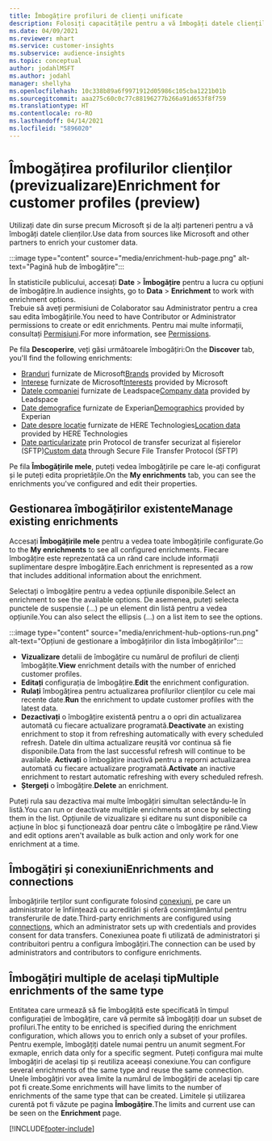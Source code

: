 ```yaml
---
title: Îmbogățire profiluri de clienți unificate
description: Folosiți capacitățile pentru a vă îmbogăți datele clienților.
ms.date: 04/09/2021
ms.reviewer: mhart
ms.service: customer-insights
ms.subservice: audience-insights
ms.topic: conceptual
author: jodahlMSFT
ms.author: jodahl
manager: shellyha
ms.openlocfilehash: 10c338b89a6f9971912d05986c105cba1221b01b
ms.sourcegitcommit: aaa275c60c0c77c88196277b266a91d653f8f759
ms.translationtype: HT
ms.contentlocale: ro-RO
ms.lasthandoff: 04/14/2021
ms.locfileid: "5896020"
---
```

# <a name="enrichment-for-customer-profiles-preview"></a><span data-ttu-id="9e18f-103">Îmbogățirea profilurilor clienților (previzualizare)</span><span class="sxs-lookup"><span data-stu-id="9e18f-103">Enrichment for customer profiles (preview)</span></span>

<span data-ttu-id="9e18f-104">Utilizați date din surse precum Microsoft și de la alți parteneri pentru a vă îmbogăți datele clienților.</span><span class="sxs-lookup"><span data-stu-id="9e18f-104">Use data from sources like Microsoft and other partners to enrich your customer data.</span></span>

:::image type="content" source="media/enrichment-hub-page.png" alt-text="Pagină hub de îmbogățire":::

<span data-ttu-id="9e18f-106">În statisticile publicului, accesați **Date** > **Îmbogățire** pentru a lucra cu opțiuni de îmbogățire.</span><span class="sxs-lookup"><span data-stu-id="9e18f-106">In audience insights, go to **Data** > **Enrichment** to work with enrichment options.</span></span>    
<span data-ttu-id="9e18f-107">Trebuie să aveți permisiuni de Colaborator sau Administrator pentru a crea sau edita îmbogățirile.</span><span class="sxs-lookup"><span data-stu-id="9e18f-107">You need to have Contributor or Administrator permissions to create or edit enrichments.</span></span> <span data-ttu-id="9e18f-108">Pentru mai multe informații, consultați [Permisiuni](permissions.md).</span><span class="sxs-lookup"><span data-stu-id="9e18f-108">For more information, see [Permissions](permissions.md).</span></span>

<span data-ttu-id="9e18f-109">Pe fila **Descoperire**, veți găsi următoarele îmbogățiri:</span><span class="sxs-lookup"><span data-stu-id="9e18f-109">On the **Discover** tab, you'll find the following enrichments:</span></span>

- <span data-ttu-id="9e18f-110">[Branduri](enrichment-microsoft.md) furnizate de Microsoft</span><span class="sxs-lookup"><span data-stu-id="9e18f-110">[Brands](enrichment-microsoft.md) provided by Microsoft</span></span>
- <span data-ttu-id="9e18f-111">[Interese](enrichment-microsoft.md) furnizate de Microsoft</span><span class="sxs-lookup"><span data-stu-id="9e18f-111">[Interests](enrichment-microsoft.md) provided by Microsoft</span></span>
- <span data-ttu-id="9e18f-112">[Datele companiei](enrichment-leadspace.md) furnizate de Leadspace</span><span class="sxs-lookup"><span data-stu-id="9e18f-112">[Company data](enrichment-leadspace.md) provided by Leadspace</span></span>
- <span data-ttu-id="9e18f-113">[Date demografice](enrichment-experian.md) furnizate de Experian</span><span class="sxs-lookup"><span data-stu-id="9e18f-113">[Demographics](enrichment-experian.md) provided by Experian</span></span>
- <span data-ttu-id="9e18f-114">[Date despre locație](enrichment-here.md) furnizate de HERE Technologies</span><span class="sxs-lookup"><span data-stu-id="9e18f-114">[Location data](enrichment-here.md) provided by HERE Technologies</span></span>
- <span data-ttu-id="9e18f-115">[Date particularizate](enrichment-SFTP-custom-import.md) prin Protocol de transfer securizat al fișierelor (SFTP)</span><span class="sxs-lookup"><span data-stu-id="9e18f-115">[Custom data](enrichment-SFTP-custom-import.md) through Secure File Transfer Protocol (SFTP)</span></span>

<span data-ttu-id="9e18f-116">Pe fila **Îmbogățirile mele**, puteți vedea îmbogățirile pe care le-ați configurat și le puteți edita proprietățile.</span><span class="sxs-lookup"><span data-stu-id="9e18f-116">On the **My enrichments** tab, you can see the enrichments you've configured and edit their properties.</span></span>

## <a name="manage-existing-enrichments"></a><span data-ttu-id="9e18f-117">Gestionarea îmbogățirilor existente</span><span class="sxs-lookup"><span data-stu-id="9e18f-117">Manage existing enrichments</span></span>

<span data-ttu-id="9e18f-118">Accesați **Îmbogățirile mele** pentru a vedea toate îmbogățirile configurate.</span><span class="sxs-lookup"><span data-stu-id="9e18f-118">Go to the **My enrichments** to see all configured enrichments.</span></span> <span data-ttu-id="9e18f-119">Fiecare îmbogățire este reprezentată ca un rând care include informații suplimentare despre îmbogățire.</span><span class="sxs-lookup"><span data-stu-id="9e18f-119">Each enrichment is represented as a row that includes additional information about the enrichment.</span></span>

<span data-ttu-id="9e18f-120">Selectați o îmbogățire pentru a vedea opțiunile disponibile.</span><span class="sxs-lookup"><span data-stu-id="9e18f-120">Select an enrichment to see the available options.</span></span> <span data-ttu-id="9e18f-121">De asemenea, puteți selecta punctele de suspensie (...) pe un element din listă pentru a vedea opțiunile.</span><span class="sxs-lookup"><span data-stu-id="9e18f-121">You can also select the ellipsis (...) on a list item to see the options.</span></span>

:::image type="content" source="media/enrichment-hub-options-run.png" alt-text="Opțiuni de gestionare a îmbogățirilor din lista îmbogățirilor":::

- <span data-ttu-id="9e18f-123">**Vizualizare** detalii de îmbogățire cu numărul de profiluri de clienți îmbogățite.</span><span class="sxs-lookup"><span data-stu-id="9e18f-123">**View** enrichment details with the number of enriched customer profiles.</span></span>
- <span data-ttu-id="9e18f-124">**Editați** configurația de îmbogățire.</span><span class="sxs-lookup"><span data-stu-id="9e18f-124">**Edit** the enrichment configuration.</span></span>
- <span data-ttu-id="9e18f-125">**Rulați** îmbogățirea pentru actualizarea profilurilor clienților cu cele mai recente date.</span><span class="sxs-lookup"><span data-stu-id="9e18f-125">**Run** the enrichment to update customer profiles with the latest data.</span></span>
- <span data-ttu-id="9e18f-126">**Dezactivați** o îmbogățire existentă pentru a o opri din actualizarea automată cu fiecare actualizare programată.</span><span class="sxs-lookup"><span data-stu-id="9e18f-126">**Deactivate** an existing enrichment to stop it from refreshing automatically with every scheduled refresh.</span></span> <span data-ttu-id="9e18f-127">Datele din ultima actualizare reușită vor continua să fie disponibile.</span><span class="sxs-lookup"><span data-stu-id="9e18f-127">Data from the last successful refresh will continue to be available.</span></span> <span data-ttu-id="9e18f-128">**Activați** o îmbogățire inactivă pentru a reporni actualizarea automată cu fiecare actualizare programată.</span><span class="sxs-lookup"><span data-stu-id="9e18f-128">**Activate** an inactive enrichment to restart automatic refreshing with every scheduled refresh.</span></span>
- <span data-ttu-id="9e18f-129">**Ștergeți** o îmbogățire.</span><span class="sxs-lookup"><span data-stu-id="9e18f-129">**Delete** an enrichment.</span></span>

<span data-ttu-id="9e18f-130">Puteți rula sau dezactiva mai multe îmbogățiri simultan selectându-le în listă.</span><span class="sxs-lookup"><span data-stu-id="9e18f-130">You can run or deactivate multiple enrichments at once by selecting them in the list.</span></span> <span data-ttu-id="9e18f-131">Opțiunile de vizualizare și editare nu sunt disponibile ca acțiune în bloc și funcționează doar pentru câte o îmbogățire pe rând.</span><span class="sxs-lookup"><span data-stu-id="9e18f-131">View and edit options aren't available as bulk action and only work for one enrichment at a time.</span></span>

## <a name="enrichments-and-connections"></a><span data-ttu-id="9e18f-132">Îmbogățiri și conexiuni</span><span class="sxs-lookup"><span data-stu-id="9e18f-132">Enrichments and connections</span></span>

<span data-ttu-id="9e18f-133">Îmbogățirile terților sunt configurate folosind [conexiuni](connections.md), pe care un administrator le înființează cu acreditări și oferă consimțământul pentru transferurile de date.</span><span class="sxs-lookup"><span data-stu-id="9e18f-133">Third-party enrichments are configured using [connections](connections.md), which an administrator sets up with credentials and provides consent for data transfers.</span></span> <span data-ttu-id="9e18f-134">Conexiunea poate fi utilizată de administratori și contribuitori pentru a configura îmbogățiri.</span><span class="sxs-lookup"><span data-stu-id="9e18f-134">The connection can be used by administrators and contributors to configure enrichments.</span></span>  

## <a name="multiple-enrichments-of-the-same-type"></a><span data-ttu-id="9e18f-135">Îmbogățiri multiple de același tip</span><span class="sxs-lookup"><span data-stu-id="9e18f-135">Multiple enrichments of the same type</span></span>

<span data-ttu-id="9e18f-136">Entitatea care urmează să fie îmbogățită este specificată în timpul configurației de îmbogățire, care vă permite să îmbogățiți doar un subset de profiluri.</span><span class="sxs-lookup"><span data-stu-id="9e18f-136">The entity to be enriched is specified during the enrichment configuration, which allows you to enrich only a subset of your profiles.</span></span> <span data-ttu-id="9e18f-137">Pentru exemple, îmbogățiți datele numai pentru un anumit segment.</span><span class="sxs-lookup"><span data-stu-id="9e18f-137">For exmaple, enrich data only for a specific segment.</span></span> <span data-ttu-id="9e18f-138">Puteți configura mai multe îmbogățiri de același tip și reutiliza aceeași conexiune.</span><span class="sxs-lookup"><span data-stu-id="9e18f-138">You can configure several enrichments of the same type and reuse the same connection.</span></span> <span data-ttu-id="9e18f-139">Unele îmbogățiri vor avea limite la numărul de îmbogățiri de același tip care pot fi create.</span><span class="sxs-lookup"><span data-stu-id="9e18f-139">Some enrichments will have limits to the number of enrichments of the same type that can be created.</span></span> <span data-ttu-id="9e18f-140">Limitele și utilizarea curentă pot fi văzute pe pagina **Îmbogățire**.</span><span class="sxs-lookup"><span data-stu-id="9e18f-140">The limits and current use can be seen on the **Enrichment** page.</span></span>

[!INCLUDE[footer-include](../includes/footer-banner.md)]

